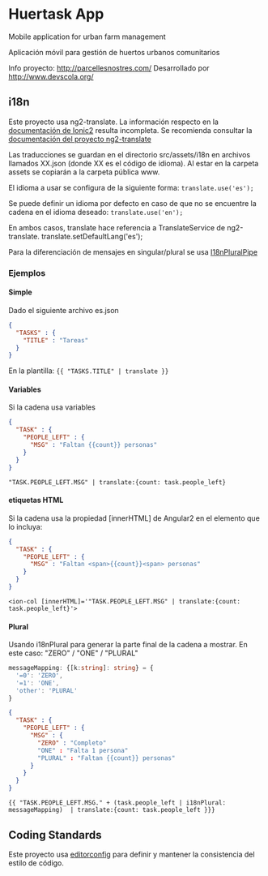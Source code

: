 # Huertask App #

Mobile application for urban farm management

Aplicación móvil para gestión de huertos urbanos comunitarios

Info proyecto: http://parcellesnostres.com/ Desarrollado por http://www.devscola.org/


## i18n ##
Este proyecto usa ng2-translate. La información respecto en la [documentación de Ionic2](https://ionicframework.com/docs/v2/resources/ng2-translate/) resulta incompleta. Se recomienda consultar la [documentación del proyecto ng2-translate](https://github.com/ocombe/ng2-translate)

Las traducciones se guardan en el directorio src/assets/i18n en archivos llamados XX.json (donde XX es el código de idioma). Al estar en la carpeta assets se copiarán a la carpeta pública www.

El idioma a usar se configura de la siguiente forma: ```translate.use('es');```

Se puede definir un idioma por defecto en caso de que no se encuentre la cadena en el idioma deseado: ```translate.use('en');```

En ambos casos, translate hace referencia a TranslateService de ng2-translate.
translate.setDefaultLang('es');


Para la diferenciación de mensajes en singular/plural se usa [I18nPluralPipe](https://angular.io/docs/ts/latest/api/common/index/I18nPluralPipe-pipe.html)

### Ejemplos ###
#### Simple ####
Dado el siguiente archivo es.json
```json
{
  "TASKS" : {
    "TITLE" : "Tareas"
  }
}
```
En la plantilla: ```{{ "TASKS.TITLE" | translate }}```

#### Variables ####
Si la cadena usa variables

```json
{
  "TASK" : {
    "PEOPLE_LEFT" : {
      "MSG" : "Faltan {{count}} personas"
    }
  }
}
```
```"TASK.PEOPLE_LEFT.MSG" | translate:{count: task.people_left}```

#### etiquetas HTML ####
Si la cadena usa la propiedad [innerHTML] de Angular2 en el elemento que lo incluya:

```json
{
  "TASK" : {
    "PEOPLE_LEFT" : {
      "MSG" : "Faltan <span>{{count}}<span> personas"
    }
  }
}
```
```<ion-col [innerHTML]='"TASK.PEOPLE_LEFT.MSG" | translate:{count: task.people_left}'>```

#### Plural ####
Usando i18nPlural para generar la parte final de la cadena a mostrar. En este caso: "ZERO" / "ONE" / "PLURAL"

```ts
messageMapping: {[k:string]: string} = {
  '=0': 'ZERO',
  '=1': 'ONE',
  'other': 'PLURAL'
}
```

```json
{
  "TASK" : {
    "PEOPLE_LEFT" : {
      "MSG" : {
        "ZERO" : "Completo"
        "ONE" : "Falta 1 persona"
        "PLURAL" : "Faltan {{count}} personas"
      }
    }
  }
}
```
```{{ "TASK.PEOPLE_LEFT.MSG." + (task.people_left | i18nPlural: messageMapping)  | translate:{count: task.people_left }}}```


## Coding Standards ##
Este proyecto usa [editorconfig](http://editorconfig.org) para definir y mantener la consistencia del estilo de código.
